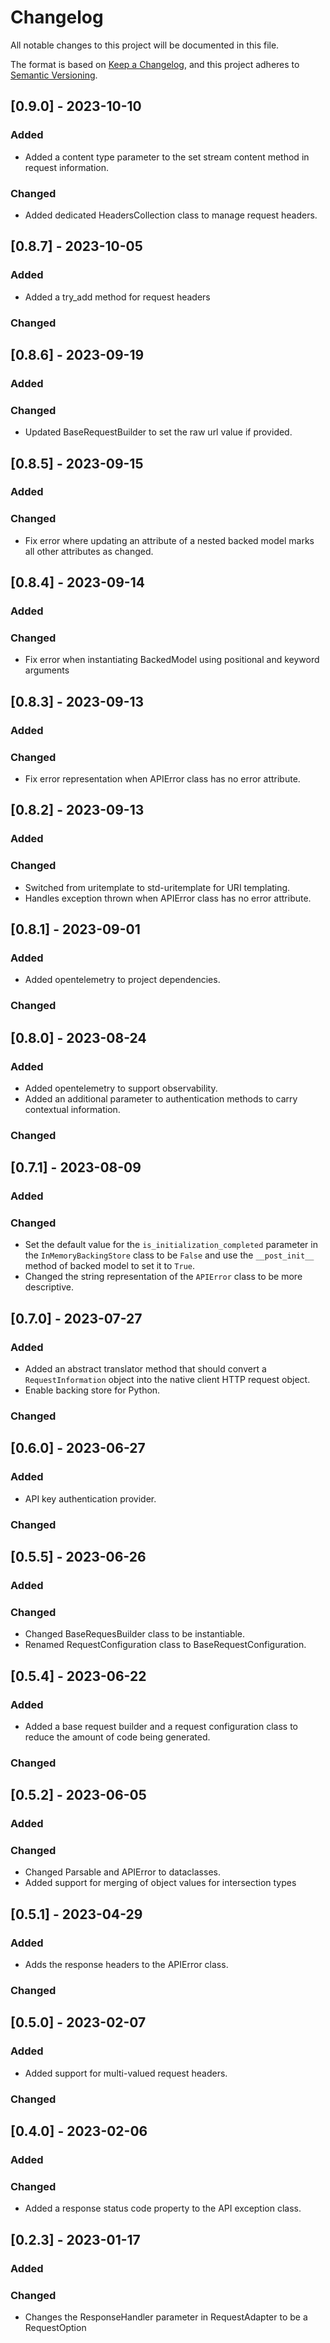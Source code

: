 # Changelog

All notable changes to this project will be documented in this file.

The format is based on [Keep a Changelog](https://keepachangelog.com/en/1.0.0/),
and this project adheres to [Semantic Versioning](https://semver.org/spec/v2.0.0.html).

## [0.9.0] - 2023-10-10

### Added
- Added a content type parameter to the set stream content method in request information.

### Changed
- Added dedicated HeadersCollection class to manage request headers.

## [0.8.7] - 2023-10-05

### Added
- Added a try_add method for request headers

### Changed

## [0.8.6] - 2023-09-19

### Added

### Changed
- Updated BaseRequestBuilder to set the raw url value if provided.

## [0.8.5] - 2023-09-15

### Added

### Changed
- Fix error where updating an attribute of a nested backed model marks all other attributes as changed.

## [0.8.4] - 2023-09-14

### Added

### Changed
- Fix error when instantiating BackedModel using positional and keyword arguments

## [0.8.3] - 2023-09-13

### Added

### Changed
- Fix error representation when APIError class has no error attribute.

## [0.8.2] - 2023-09-13

### Added

### Changed
- Switched from uritemplate to std-uritemplate for URI templating.
- Handles exception thrown when APIError class has no error attribute.

## [0.8.1] - 2023-09-01

### Added
- Added opentelemetry to project dependencies.

### Changed

## [0.8.0] - 2023-08-24

### Added
- Added opentelemetry to support observability.
- Added an additional parameter to authentication methods to carry contextual information.

### Changed

## [0.7.1] - 2023-08-09

### Added

### Changed
- Set the default value for the `is_initialization_completed` parameter in the `InMemoryBackingStore` class to be `False` and use the
`__post_init__` method of backed model to set it to `True`.
- Changed the string representation of the `APIError` class to be more descriptive.

## [0.7.0] - 2023-07-27

### Added
- Added an abstract translator method that should convert a `RequestInformation` object into the native client HTTP request object.
- Enable backing store for Python.

### Changed

## [0.6.0] - 2023-06-27

### Added
- API key authentication provider.

### Changed

## [0.5.5] - 2023-06-26

### Added

### Changed

- Changed BaseRequesBuilder class to be instantiable.
- Renamed RequestConfiguration class to BaseRequestConfiguration.

## [0.5.4] - 2023-06-22

### Added

- Added a base request builder and a request configuration class to reduce the amount of code being generated.

### Changed

## [0.5.2] - 2023-06-05

### Added

### Changed

- Changed Parsable and APIError to dataclasses.
- Added support for merging of object values for intersection types

## [0.5.1] - 2023-04-29

### Added

- Adds the response headers to the APIError class.

### Changed

## [0.5.0] - 2023-02-07

### Added

- Added support for multi-valued request headers.

### Changed


## [0.4.0] - 2023-02-06

### Added

### Changed

- Added a response status code property to the API exception class.

## [0.2.3] - 2023-01-17

### Added

### Changed
- Changes the ResponseHandler parameter in RequestAdapter to be a RequestOption